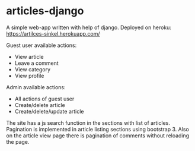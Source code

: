 # articles-django
A simple web-app written with help of django.
Deployed on heroku: https://artilces-sinkel.herokuapp.com/

Guest user available actions:
 * View article
 * Leave a comment
 * View category
 * View profile

Admin available actions:
 * All actions of guest user
 * Create/delete article
 * Create/delete/update article
 
The site has a js search function in the sections with list of articles. 
Pagination is implemented in article listing sections using bootstrap 3. Also on the article view page there is pagination of comments without reloading the page.
